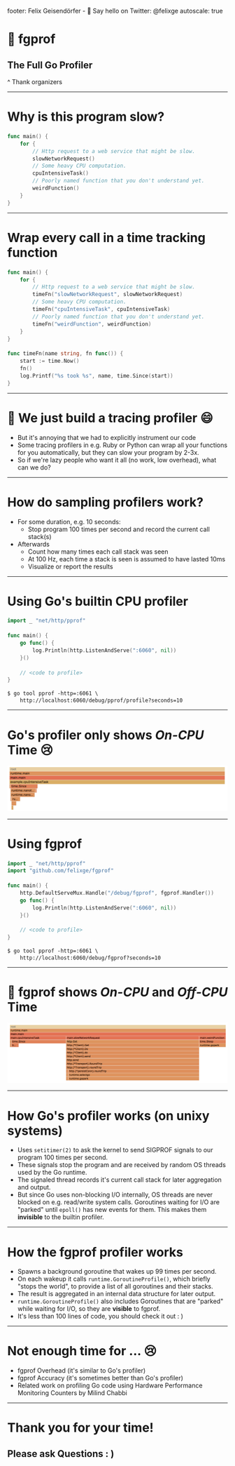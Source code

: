 footer: Felix Geisendörfer - :wave: Say hello on Twitter: @felixge
autoscale: true

# :rocket: fgprof

## The Full Go Profiler

^ Thank organizers

---

# Why is this program slow?

```go
func main() {
	for {
		// Http request to a web service that might be slow.
		slowNetworkRequest()
		// Some heavy CPU computation.
		cpuIntensiveTask()
		// Poorly named function that you don't understand yet.
		weirdFunction()
	}
}
```

---

# Wrap every call in a time tracking function

```go
func main() {
	for {
		// Http request to a web service that might be slow.
		timeFn("slowNetworkRequest", slowNetworkRequest)
		// Some heavy CPU computation.
		timeFn("cpuIntensiveTask", cpuIntensiveTask)
		// Poorly named function that you don't understand yet.
		timeFn("weirdFunction", weirdFunction)
	}
}

func timeFn(name string, fn func()) {
	start := time.Now()
	fn()
	log.Printf("%s took %s", name, time.Since(start))
}
```

---

# :tada: We just build a tracing profiler :smile:

* But it's annoying that we had to explicitly instrument our code
* Some tracing profilers in e.g. Ruby or Python can wrap all your functions for you automatically, but they can slow your program by 2-3x.
* So if we're lazy people who want it all (no work, low overhead), what can we do?

---

# How do sampling profilers work?

* For some duration, e.g. 10 seconds:
	* Stop program 100 times per second and record the current call stack(s)
* Afterwards
	* Count how many times each call stack was seen
	* At 100 Hz, each time a stack is seen is assumed to have lasted 10ms
	* Visualize or report the results

---

# Using Go's builtin CPU profiler

```go
import _ "net/http/pprof"

func main() {
	go func() {
		log.Println(http.ListenAndServe(":6060", nil))
	}()

	// <code to profile>
}
```

```
$ go tool pprof -http=:6061 \
	http://localhost:6060/debug/pprof/profile?seconds=10
```

---

# Go's profiler only shows *On-CPU* Time :cry:

![inline](./img/pprof.png)

---

# Using fgprof

```go
import _ "net/http/pprof"
import "github.com/felixge/fgprof"

func main() {
	http.DefaultServeMux.Handle("/debug/fgprof", fgprof.Handler())
	go func() {
		log.Println(http.ListenAndServe(":6060", nil))
	}()

	// <code to profile>
}
```

```
$ go tool pprof -http=:6061 \
	http://localhost:6060/debug/fgprof?seconds=10
```

---

# :rocket: fgprof shows *On-CPU* **and** *Off-CPU* Time

![inline](./img/fgprof.png)

---

# How Go's profiler works (on unixy systems)

* Uses `setitimer(2)` to ask the kernel to send SIGPROF signals to our program 100 times per second.
* These signals stop the program and are received by random OS threads used by the Go runtime.
* The signaled thread records it's current call stack for later aggregation and output.
* But since Go uses non-blocking I/O internally, OS threads are never blocked on e.g. read/write system calls. Goroutines waiting for I/O are "parked" until `epoll()` has new events for them. This makes them **invisible** to the builtin profiler.

---

# How the fgprof profiler works

* Spawns a background goroutine that wakes up 99 times per second.
* On each wakeup it calls `runtime.GoroutineProfile()`, which briefly "stops the world", to provide a list of all goroutines and their stacks.
* The result is aggregated in an internal data structure for later output.
* `runtime.GoroutineProfile()` also includes Goroutines that are "parked" while waiting for I/O, so they are **visible** to fgprof.
* It's less than 100 lines of code, you should check it out : )

---

# Not enough time for ... :cry:

- fgprof Overhead (it's similar to Go's profiler)
- fgprof Accuracy (it's sometimes better than Go's profiler)
- Related work on profiling Go code using Hardware Performance Monitoring Counters by Milind Chabbi

---

# Thank you for your time!

## Please ask Questions : )
